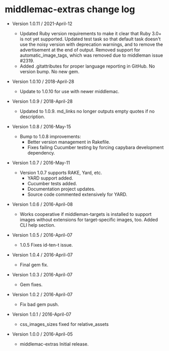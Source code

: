 middlemac-extras change log
===========================

- Version 1.0.11 / 2021-April-12

  - Updated Ruby version requirements to make it clear that Ruby 3.0+ is not yet
    supported.
    Updated test task so that default task doesn't use the noisy version with deprecation
    warnings, and to remove the advertisement at the end of output.
    Removed support for automatic_image_tags, which was removed due to middleman
    issue #2319.
  - Added .gitattributes for proper language reporting in GitHub.
    No version bump.
    No new gem.

- Version 1.0.10 / 2018-April-28

  - Update to 1.0.10 for use with newer middlemac.

- Version 1.0.9 / 2018-April-28

  - Updated to 1.0.9. md_links no longer outputs empty quotes if no description.

- Version 1.0.8 / 2016-May-15

  - Bump to 1.0.8 improvements:
      - Better version management in Rakefile.
      - Fixes failing Cucumber testing by forcing capybara development dependency.

- Version 1.0.7 / 2016-May-11

  - Version 1.0.7 supports RAKE, Yard, etc.
      - YARD support added.
      - Cucumber tests added.
      - Documentation project updates.
      - Source code commented extensively for YARD.

- Version 1.0.6 / 2016-April-08

  - Works cooperative if middleman-targets is installed to support images without extensions for target-specific images, too. Added CLI help section.

- Version 1.0.5 / 2016-April-07

  - 1.0.5 Fixes id-ten-t issue.

- Version 1.0.4 / 2016-April-07

  - Final gem fix.

- Version 1.0.3 / 2016-April-07

  - Gem fixes.

- Version 1.0.2 / 2016-April-07

  - Fix bad gem push.

- Version 1.0.1 / 2016-April-07

  - css_images_sizes fixed for relative_assets

- Version 1.0.0 / 2016-April-05

  - middlemac-extras
    Initial release.
